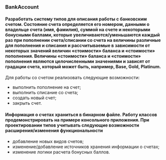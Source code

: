 ### BankAccount
#### Разработать систему типов для описания работы с банковским счетом. Состояние счета определяется его номером, данными о владельце счета (имя, фамилия), суммой на счете и некоторыми бонусными баллами, которые увеличиваются/уменьшаются каждый раз при пополнении счета/списании со счета на величины различные для пополнения и списания и рассчитываемые в зависимости от некоторых значений величин «стоимости» баланса и «стоимости» пополнения. Величины «стоимости» баланса и «стоимости» пополнения являются целочисленными значениями и зависят от градации счета, который может быть, например,  Base, Gold, Platinum.
 Для работы со счетом реализовать следующие возможности: 
 -	выполнить пополнение на счет;
 -	выполнить списание со счета; 
 -	создать новый счет; 
 -	закрыть счет. <br>
#### Информация о счетах храниться в бинарном файле. Работу классов продемонстрировать на примере консольного приложения.  При проектировании типов учитывать следующие возможности расширения/изменения функциональности
 -	добавление новых видов счетов;
 -	изменение/добавление источников хранения информации о счетах;
 -	изменение логики расчета бонусных баллов.

